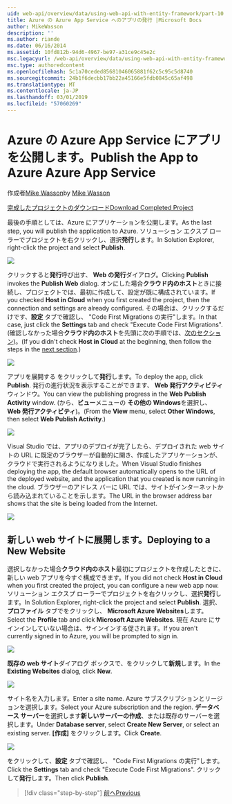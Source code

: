 ```yaml
---
uid: web-api/overview/data/using-web-api-with-entity-framework/part-10
title: Azure の Azure App Service へのアプリの発行 |Microsoft Docs
author: MikeWasson
description: ''
ms.author: riande
ms.date: 06/16/2014
ms.assetid: 10fd812b-94d6-4967-be97-a31ce9c45e2c
msc.legacyurl: /web-api/overview/data/using-web-api-with-entity-framework/part-10
msc.type: authoredcontent
ms.openlocfilehash: 5c1a70ceded85681046065881f62c5c95c5d8740
ms.sourcegitcommit: 24b1f6decbb17bb22a45166e5fdb0845c65af498
ms.translationtype: MT
ms.contentlocale: ja-JP
ms.lasthandoff: 03/01/2019
ms.locfileid: "57060269"
---
```

<a name="publish-the-app-to-azure-azure-app-service"></a><span data-ttu-id="d8e3b-102">Azure の Azure App Service にアプリを公開します。</span><span class="sxs-lookup"><span data-stu-id="d8e3b-102">Publish the App to Azure Azure App Service</span></span>
====================
<span data-ttu-id="d8e3b-103">作成者[Mike Wasson](https://github.com/MikeWasson)</span><span class="sxs-lookup"><span data-stu-id="d8e3b-103">by [Mike Wasson](https://github.com/MikeWasson)</span></span>

[<span data-ttu-id="d8e3b-104">完成したプロジェクトのダウンロード</span><span class="sxs-lookup"><span data-stu-id="d8e3b-104">Download Completed Project</span></span>](https://github.com/MikeWasson/BookService)

<span data-ttu-id="d8e3b-105">最後の手順としては、Azure にアプリケーションを公開します。</span><span class="sxs-lookup"><span data-stu-id="d8e3b-105">As the last step, you will publish the application to Azure.</span></span> <span data-ttu-id="d8e3b-106">ソリューション エクスプ ローラーでプロジェクトを右クリックし、選択**発行**します。</span><span class="sxs-lookup"><span data-stu-id="d8e3b-106">In Solution Explorer, right-click the project and select **Publish**.</span></span>

![](part-10/_static/image1.png)

<span data-ttu-id="d8e3b-107">クリックすると**発行**呼び出す、 **Web の発行**ダイアログ。</span><span class="sxs-lookup"><span data-stu-id="d8e3b-107">Clicking **Publish** invokes the **Publish Web** dialog.</span></span> <span data-ttu-id="d8e3b-108">オンにした場合**クラウド内のホスト**ときに接続し、プロジェクトでは、最初に作成して、設定が既に構成されています。</span><span class="sxs-lookup"><span data-stu-id="d8e3b-108">If you checked **Host in Cloud** when you first created the project, then the connection and settings are already configured.</span></span> <span data-ttu-id="d8e3b-109">その場合は、クリックするだけです、**設定** タブで確認し、 &quot;Code First Migrations の実行&quot;します。</span><span class="sxs-lookup"><span data-stu-id="d8e3b-109">In that case, just click the **Settings** tab and check &quot;Execute Code First Migrations&quot;.</span></span> <span data-ttu-id="d8e3b-110">(確認しなかった場合**クラウド内のホスト**を先頭に次の手順では、[次のセクション](#new-website))。</span><span class="sxs-lookup"><span data-stu-id="d8e3b-110">(If you didn't check **Host in Cloud** at the beginning, then follow the steps in the [next section](#new-website).)</span></span>

[![](part-10/_static/image3.png)](part-10/_static/image2.png)

<span data-ttu-id="d8e3b-111">アプリを展開する をクリックして**発行**します。</span><span class="sxs-lookup"><span data-stu-id="d8e3b-111">To deploy the app, click **Publish**.</span></span> <span data-ttu-id="d8e3b-112">発行の進行状況を表示することができます、 **Web 発行アクティビティ**ウィンドウ。</span><span class="sxs-lookup"><span data-stu-id="d8e3b-112">You can view the publishing progress in the **Web Publish Activity** window.</span></span> <span data-ttu-id="d8e3b-113">(から、**ビュー**メニューの **その他の Windows**を選択し、 **Web 発行アクティビティ**)。</span><span class="sxs-lookup"><span data-stu-id="d8e3b-113">(From the **View** menu, select **Other Windows**, then select **Web Publish Activity**.)</span></span>

![](part-10/_static/image4.png)

<span data-ttu-id="d8e3b-114">Visual Studio では、アプリのデプロイが完了したら、デプロイされた web サイトの URL に既定のブラウザーが自動的に開き、作成したアプリケーションが、クラウドで実行されるようになりました。</span><span class="sxs-lookup"><span data-stu-id="d8e3b-114">When Visual Studio finishes deploying the app, the default browser automatically opens to the URL of the deployed website, and the application that you created is now running in the cloud.</span></span> <span data-ttu-id="d8e3b-115">ブラウザーのアドレス バーに URL では、サイトがインターネットから読み込まれていることを示します。</span><span class="sxs-lookup"><span data-stu-id="d8e3b-115">The URL in the browser address bar shows that the site is being loaded from the Internet.</span></span>

[![](part-10/_static/image6.png)](part-10/_static/image5.png)

<a id="new-website"></a>
## <a name="deploying-to-a-new-website"></a><span data-ttu-id="d8e3b-116">新しい web サイトに展開します。</span><span class="sxs-lookup"><span data-stu-id="d8e3b-116">Deploying to a New Website</span></span>

<span data-ttu-id="d8e3b-117">選択しなかった場合**クラウド内のホスト**最初にプロジェクトを作成したときに、新しい web アプリを今すぐ構成できます。</span><span class="sxs-lookup"><span data-stu-id="d8e3b-117">If you did not check **Host in Cloud** when you first created the project, you can configure a new web app now.</span></span> <span data-ttu-id="d8e3b-118">ソリューション エクスプ ローラーでプロジェクトを右クリックし、選択**発行**します。</span><span class="sxs-lookup"><span data-stu-id="d8e3b-118">In Solution Explorer, right-click the project and select **Publish**.</span></span> <span data-ttu-id="d8e3b-119">選択、**プロファイル** タブでをクリックし、 **Microsoft Azure Websites**します。</span><span class="sxs-lookup"><span data-stu-id="d8e3b-119">Select the **Profile** tab and click **Microsoft Azure Websites**.</span></span> <span data-ttu-id="d8e3b-120">現在 Azure にサインインしていない場合は、サインインする促されます。</span><span class="sxs-lookup"><span data-stu-id="d8e3b-120">If you aren't currently signed in to Azure, you will be prompted to sign in.</span></span>

[![](part-10/_static/image8.png)](part-10/_static/image7.png)

<span data-ttu-id="d8e3b-121">**既存の web サイト**ダイアログ ボックスで、をクリックして**新規**します。</span><span class="sxs-lookup"><span data-stu-id="d8e3b-121">In the **Existing Websites** dialog, click **New**.</span></span>

![](part-10/_static/image9.png)

<span data-ttu-id="d8e3b-122">サイト名を入力します。</span><span class="sxs-lookup"><span data-stu-id="d8e3b-122">Enter a site name.</span></span> <span data-ttu-id="d8e3b-123">Azure サブスクリプションとリージョンを選択します。</span><span class="sxs-lookup"><span data-stu-id="d8e3b-123">Select your Azure subscription and the region.</span></span> <span data-ttu-id="d8e3b-124">**データベース サーバー**を選択します**新しいサーバーの作成**、または既存のサーバーを選択します。</span><span class="sxs-lookup"><span data-stu-id="d8e3b-124">Under **Database server**, select **Create New Server**, or select an existing server.</span></span> <span data-ttu-id="d8e3b-125">**[作成]** をクリックします。</span><span class="sxs-lookup"><span data-stu-id="d8e3b-125">Click **Create**.</span></span>

[![](part-10/_static/image11.png)](part-10/_static/image10.png)

<span data-ttu-id="d8e3b-126">をクリックして、**設定** タブで確認し、 &quot;Code First Migrations の実行&quot;します。</span><span class="sxs-lookup"><span data-stu-id="d8e3b-126">Click the **Settings** tab and check &quot;Execute Code First Migrations&quot;.</span></span> <span data-ttu-id="d8e3b-127">クリックして**発行**します。</span><span class="sxs-lookup"><span data-stu-id="d8e3b-127">Then click **Publish**.</span></span>

> [!div class="step-by-step"]
> [<span data-ttu-id="d8e3b-128">前へ</span><span class="sxs-lookup"><span data-stu-id="d8e3b-128">Previous</span></span>](part-9.md)
